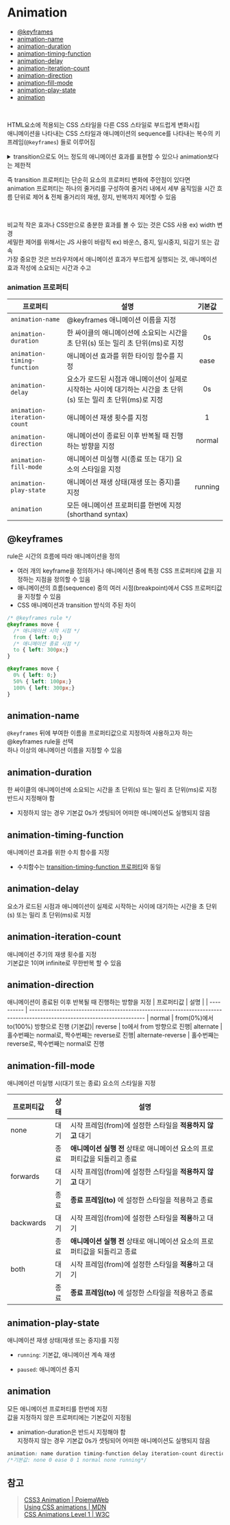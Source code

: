 # Animation

- [@keyframes](#1)
- [animation-name](#2)
- [animation-duration](#3)
- [animation-timing-function](#4)
- [animation-delay](#5)
- [animation-iteration-count](#6)
- [animation-direction](#7)
- [animation-fill-mode](#8)
- [animation-play-state](#9)
- [animation](#10)

<br>

HTML요소에 적용되는 CSS 스타일을 다른 CSS 스타일로 부드럽게 변화시킴  
애니메이션을 나타내는 CSS 스타일과 애니메이션의 sequence를 나타내는 복수의 키프레임(`@keyframes`) 들로 이루어짐

<details>
<summary>transition으로도 어느 정도의 애니메이션 효과를 표현할 수 있으나 animation보다는 제한적</summary>
<div markdown="1">

일반적으로 요소 프로퍼티값이 다른 값으로 변화할 때 주로 사용함  
요소의 로드와 함께 자동으로 발동되지 않고,  
[가상 클래스 선택자(Pseudo-Class Selector)](https://poiemaweb.com/css3-selector#7-%EA%B0%80%EC%83%81-%ED%81%B4%EB%9E%98%EC%8A%A4-%EC%85%80%EB%A0%89%ED%84%B0-pseudo-class-selector) 또는 자바스크립트의 이벤트와 같은 부수적 액션에 의해 발동됨

</div>
</details>

즉 transition 프로퍼티는 단순히 요소의 프로퍼티 변화에 주안점이 있다면  
animation 프로퍼티는 하나의 줄거리를 구성하여 줄거리 내에서 세부 움직임을 시간 흐름 단위로 제어 & 전체 줄거리의 재생, 정지, 반복까지 제어할 수 있음 

<br>

비교적 작은 효과나 CSS만으로 충분한 효과를 볼 수 있는 것은 CSS 사용 ex) width 변경  
세밀한 제어를 위해서는 JS 사용이 바람직 ex) 바운스, 중지, 일시중지, 되감기 또는 감속  
가장 중요한 것은 브라우저에서 애니메이션 효과가 부드럽게 실행되는 것, 애니메이션 효과 작성에 소요되는 시간과 수고

### animation 프로퍼티

| 프로퍼티                  | 설명                                                                                                             | 기본값  |
| ------------------------- | ---------------------------------------------------------------------------------------------------------------- | :-----: |
| `animation-name`            | @keyframes 애니메이션 이름을 지정                                                                                |         |
| `animation-duration`        | 한 싸이클의 애니메이션에 소요되는 시간을 초 단위(s) 또는 밀리 초 단위(ms)로 지정                                 |   0s    |
| `animation-timing-function` | 애니메이션 효과를 위한 타이밍 함수를 지정                                                                        |  ease   |
| `animation-delay`           | 요소가 로드된 시점과 애니메이션이 실제로 시작하는 사이에 대기하는 시간을 초 단위(s) 또는 밀리 초 단위(ms)로 지정 |   0s    |
| `animation-iteration-count` | 애니메이션 재생 횟수를 지정                                                                                      |    1    |
| `animation-direction`       | 애니메이션이 종료된 이후 반복될 때 진행하는 방향을 지정                                                          | normal  |
| `animation-fill-mode`       | 애니메이션 미실행 시(종료 또는 대기) 요소의 스타일을 지정                                                        |         |
| `animation-play-state`      | 애니메이션 재생 상태(재생 또는 중지)를 지정                                                                      | running |
| `animation`                 | 모든 애니메이션 프로퍼티를 한번에 지정 (shorthand syntax)                                                        |         |

## @keyframes <a id="1"></a>

rule은 시간의 흐름에 따라 애니메이션을 정의

- 여러 개의 keyframe을 정의하거나 애니메이션 중에 특정 CSS 프로퍼티에 값을 지정하는 지점을 정의할 수 있음
- 애니메이션의 흐름(sequence) 중의 여러 시점(breakpoint)에서 CSS 프로퍼티값을 지정할 수 있음
- CSS 애니메이션과 transition 방식의 주된 차이

```css
/* @keyframes rule */
@keyframes move {
  /* 애니메이션 시작 시점 */
  from { left: 0;}
  /* 애니메이션 종료 시점 */
  to { left: 300px;}
}

@keyframes move {
  0% { left: 0;}
  50% { left: 100px;}
  100% { left: 300px;}
}
```

## animation-name <a id="2"></a>

`@keyframes` 뒤에 부여한 이름을 프로퍼티값으로 지정하여 사용하고자 하는 @keyframes rule을 선택  
하나 이상의 애니메이션 이름을 지정할 수 있음

## animation-duration <a id="3"></a>

한 싸이클의 애니메이션에 소요되는 시간을 초 단위(s) 또는 밀리 초 단위(ms)로 지정  
반드시 지정해야 함

- 지정하지 않는 경우 기본값 0s가 셋팅되어 어떠한 애니메이션도 실행되지 않음

## animation-timing-function <a id="4"></a>

애니메이션 효과를 위한 수치 함수를 지정

- 수치함수는 [transition-timing-function 프로퍼티](https://github.com/chichoc/TIL/blob/main/CSS/transition.md#3)와 동일

## animation-delay <a id="5"></a>

요소가 로드된 시점과 애니메이션이 실제로 시작하는 사이에 대기하는 시간을 초 단위(s) 또는 밀리 초 단위(ms)로 지정

## animation-iteration-count <a id="6"></a>

애니메이션 주기의 재생 횟수를 지정  
기본값은 1이며 infinite로 무한반복 할 수 있음

## animation-direction <a id="7"></a>

애니메이션이 종료된 이후 반복될 때 진행하는 방향을 지정
| 프로퍼티값 | 설명 |
| ---------- | ------------------------------------------------------------------------------------------------------------------------ |
normal | from(0%)에서 to(100%) 방향으로 진행 (기본값)|
reverse | to에서 from 방향으로 진행|
alternate | 홀수번째는 normal로, 짝수번째는 reverse로 진행|
alternate-reverse | 홀수번째는 reverse로, 짝수번째는 normal로 진행

## animation-fill-mode <a id="8"></a>

애니메이션 미실행 시(대기 또는 종료) 요소의 스타일을 지정

| 프로퍼티값  | 상태 | 설명                                                                   |
| --------- | :--: | ---------------------------------------------------------------------- |
| none      | 대기 | 시작 프레임(from)에 설정한 스타일을 **적용하지 않고** 대기                 |
|           | 종료 | **애니메이션 실행 전** 상태로 애니메이션 요소의 프로퍼티값을 되돌리고 종료 |
| forwards  | 대기 | 시작 프레임(from)에 설정한 스타일을 **적용하지 않고** 대기                 |
|           | 종료 | **종료 프레임(to)** 에 설정한 스타일을 적용하고 종료                        |
| backwards | 대기 | 시작 프레임(from)에 설정한 스타일을 **적용**하고 대기                      |     |
|           | 종료 | **애니메이션 실행 전** 상태로 애니메이션 요소의 프로퍼티값을 되돌리고 종료 |
| both      | 대기 | 시작 프레임(from)에 설정한 스타일을 **적용**하고 대기                      |
|           | 종료 | **종료 프레임(to)** 에 설정한 스타일을 적용하고 종료                        |

## animation-play-state <a id="9"></a>

애니메이션 재생 상태(재생 또는 중지)를 지정

- `running`: 기본값, 애니메이션 계속 재생

- `paused`: 애니메이션 중지

## animation <a id="10"></a>

모든 애니메이션 프로퍼티를 한번에 지정  
값을 지정하지 않은 프로퍼티에는 기본값이 지정됨

- animation-duration은 반드시 지정해야 함  
  지정하지 않는 경우 기본값 0s가 셋팅되어 어떠한 애니메이션도 실행되지 않음

```css
animation: name duration timing-function delay iteration-count direction fill-mode play-state;
/*기본값: none 0 ease 0 1 normal none running*/
```

## 참고

> [CSS3 Animation | PoiemaWeb](https://poiemaweb.com/css3-animation)  
> [Using CSS animations | MDN](https://developer.mozilla.org/en-US/docs/Web/CSS/CSS_Animations/Using_CSS_animations)  
> [CSS Animations Level 1 | W3C](https://drafts.csswg.org/css-animations/#animation)
